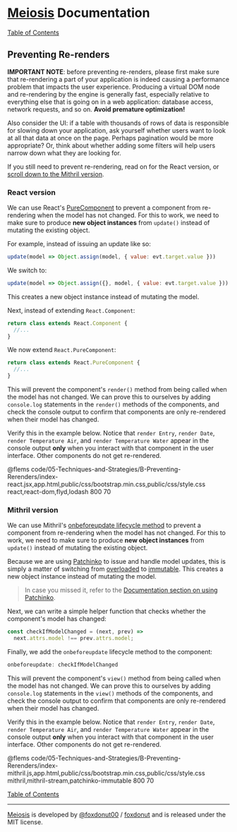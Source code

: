 # [Meiosis](http://meiosis.js.org) Documentation

[Table of Contents](toc.html)

## Preventing Re-renders

**IMPORTANT NOTE**: before preventing re-renders, please first make sure that re-rendering a part
of your application is indeed causing a performance problem that impacts the user experience.
Producing a virtual DOM node and re-rendering by the engine is generally fast, especially relative
to everything else that is going on in a web application: database access, network requests, and
so on. **Avoid premature optimization!**

Also consider the UI: if a table with thousands of rows of data is responsible for slowing down
your application, ask yourself whether users want to look at all that data at once on the page.
Perhaps pagination would be more appropriate? Or, think about whether adding some filters will help
users narrow down what they are looking for.

If you still need to prevent re-rendering, read on for the React version, or
[scroll down to the Mithril version](#mithril_prevent_re_render).

### React version

We can use React's [PureComponent](https://reactjs.org/docs/react-api.html#reactpurecomponent)
to prevent a component from re-rendering when the model has not changed. For this to work, we
need to make sure to produce **new object instances** from `update()` instead of mutating the
existing object.

For example, instead of issuing an update like so:

```js
update(model => Object.assign(model, { value: evt.target.value }))
```

We switch to:

```js
update(model => Object.assign({}, model, { value: evt.target.value }))
```

This creates a new object instance instead of mutating the model.

Next, instead of extending `React.Component`:

```js
return class extends React.Component {
  //...
}
```

We now extend `React.PureComponent`:

```js
return class extends React.PureComponent {
  //...
}
```

This will prevent the component's `render()` method from being called when the model has not
changed. We can prove this to ourselves by adding `console.log` statements in the `render()`
methods of the components, and check the console output to confirm that components are only
re-rendered when their model has changed.

Verify this in the example below. Notice that `render Entry`, `render Date`,
`render Temperature Air`, and `render Temperature Water` appear in the console output **only**
when you interact with that component in the user interface. Other components do not get
re-rendered.

@flems code/05-Techniques-and-Strategies/B-Preventing-Rerenders/index-react.jsx,app.html,public/css/bootstrap.min.css,public/css/style.css react,react-dom,flyd,lodash 800 70

<a name="mithril_prevent_re_render"></a>
### Mithril version

We can use Mithril's
[onbeforeupdate lifecycle method](https://mithril.js.org/lifecycle-methods.html#onbeforeupdate)
to prevent a component from re-rendering when the model has not changed. For this to work, we
need to make sure to produce **new object instances** from `update()` instead of mutating the
existing object.

Because we are using [Patchinko](https://github.com/barneycarroll/patchinko) to issue and
handle model updates, this is simply a matter of switching from
[overloaded](https://github.com/barneycarroll/patchinko#overloaded) to
[immutable](https://github.com/barneycarroll/patchinko#immutable).
This creates a new object instance instead of mutating the model.

> In case you missed it, refer to the
[Documentation section on using Patchinko](03-Model-and-Nesting-C-Patchinko.html).

Next, we can write a simple helper function that checks whether the component's model
has changed:

```js
const checkIfModelChanged = (next, prev) =>
  next.attrs.model !== prev.attrs.model;
```

Finally, we add the `onbeforeupdate` lifecycle method to the component:

```js
onbeforeupdate: checkIfModelChanged
```

This will prevent the component's `view()` method from being called when the model has not
changed. We can prove this to ourselves by adding `console.log` statements in the `view()`
methods of the components, and check the console output to confirm that components are only
re-rendered when their model has changed.

Verify this in the example below. Notice that `render Entry`, `render Date`,
`render Temperature Air`, and `render Temperature Water` appear in the console output **only**
when you interact with that component in the user interface. Other components do not get
re-rendered.

@flems code/05-Techniques-and-Strategies/B-Preventing-Rerenders/index-mithril.js,app.html,public/css/bootstrap.min.css,public/css/style.css mithril,mithril-stream,patchinko-immutable 800 70

[Table of Contents](toc.html)

-----

[Meiosis](http://meiosis.js.org) is developed by [@foxdonut00](http://twitter.com/foxdonut00) / [foxdonut](https://github.com/foxdonut) and is released under the MIT license.
